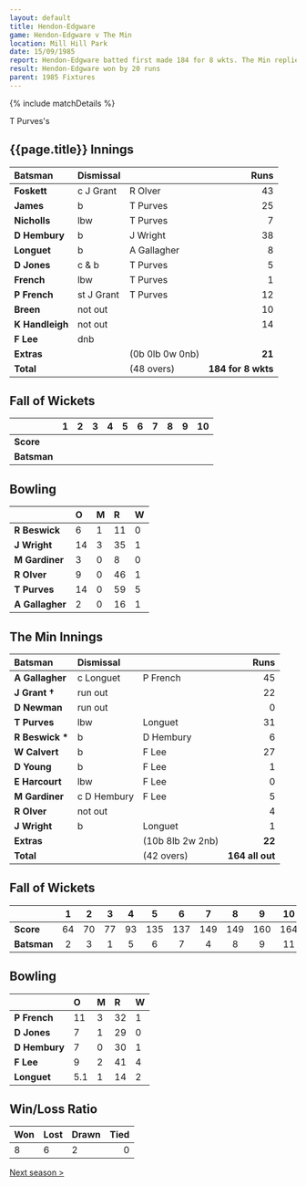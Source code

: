 ```yaml
---
layout: default
title: Hendon-Edgware
game: Hendon-Edgware v The Min
location: Mill Hill Park
date: 15/09/1985
report: Hendon-Edgware batted first made 184 for 8 wkts. The Min replied with 164 all out.
result: Hendon-Edgware won by 20 runs
parent: 1985 Fixtures
---
```


{% include matchDetails %}

T Purves's 

## {{page.title}} Innings

| Batsman | Dismissal |  | Runs |
|:---|:---|---|---:|
| **Foskett** | c J Grant | R Olver | 43 |
| **James** | b | T Purves | 25 |
| **Nicholls** | lbw | T Purves | 7 |
| **D Hembury** | b | J Wright | 38 |
| **Longuet** | b | A Gallagher | 8 |
| **D Jones** | c & b | T Purves | 5 |
| **French** | lbw | T Purves | 1 |
| **P French** | st J Grant | T Purves | 12 |
| **Breen** | not out |  | 10 |
| **K Handleigh** | not out |  | 14 |
| **F Lee** | dnb |  |  |
| **Extras** | | (0b 0lb 0w 0nb) | **21** |
| **Total** | | (48 overs) | **184 for 8 wkts** |

## Fall of Wickets

| | 1 | 2 | 3 | 4 | 5 | 6 | 7 | 8 | 9 | 10 |
|---|:---:|:---:|:---:|:---:|:---:|:---:|:---:|:---:|:---:|:---:|
| **Score** |  |  |  |  |  |  |  |  |  |  |
| **Batsman** |  |  |  |  |  |  |  |  |  |  |

## Bowling

| | O | M | R | W |
|---|:---|:---|:---|:---|
| **R Beswick** | 6 | 1 | 11 | 0 |
| **J Wright** | 14 | 3 | 35 | 1 |
| **M Gardiner** | 3 | 0 | 8 | 0 |
| **R Olver** | 9 | 0 | 46 | 1 |
| **T Purves** | 14 | 0 | 59 | 5 |
| **A Gallagher** | 2 | 0 | 16 | 1 |

## The Min Innings

| Batsman | Dismissal |  | Runs |
|:---|:---|---|---:|
| **A Gallagher** | c Longuet | P French | 45 |
| **J Grant &#8224;** | run out |  | 22 |
| **D Newman** | run out |  | 0 |
| **T Purves** | lbw | Longuet | 31 |
| **R Beswick &#42;** | b  | D Hembury | 6 |
| **W Calvert** | b | F Lee | 27 |
| **D Young** | b | F Lee | 1 |
| **E Harcourt** | lbw | F Lee | 0 |
| **M Gardiner** | c D Hembury | F Lee | 5 |
| **R Olver** | not out |  | 4 |
| **J Wright** | b | Longuet | 1 |
| **Extras** | | (10b 8lb 2w 2nb) | **22** |
| **Total** | | (42 overs) | **164 all out** |

## Fall of Wickets

| | 1 | 2 | 3 | 4 | 5 | 6 | 7 | 8 | 9 | 10 |
|---|:---:|:---:|:---:|:---:|:---:|:---:|:---:|:---:|:---:|:---:|
| **Score** | 64 | 70 | 77 | 93 | 135 | 137 | 149 | 149 | 160 | 164 |
| **Batsman** | 2 | 3 | 1 | 5 | 6 | 7 | 4 | 8 | 9 | 11 |

## Bowling

| | O | M | R | W |
|---|:---|:---|:---|:---|
| **P French** | 11 | 3 | 32 | 1 |
| **D Jones** | 7 | 1 | 29 | 0 |
| **D Hembury** | 7 | 0 | 30 | 1 |
| **F Lee** | 9 | 2 | 41 | 4 |
| **Longuet** | 5.1 | 1 | 14 | 2 |

## Win/Loss Ratio

| Won | Lost | Drawn | Tied |
|:---|:---|:---|---:|
| 8 | 6 | 2 | 0 |

[Next season >](../1986)